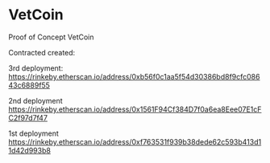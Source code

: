 # VetCoin
Proof of Concept VetCoin

Contracted created:

3rd deployment:
https://rinkeby.etherscan.io/address/0xb56f0c1aa5f54d30386bd8f9cfc08643c6889f55

2nd deployment
https://rinkeby.etherscan.io/address/0x1561F94Cf384D7f0a6ea8Eee07E1cFC2f97d7f47

1st deployment
https://rinkeby.etherscan.io/address/0xf763531f939b38dede62c593b413d11d42d993b8
